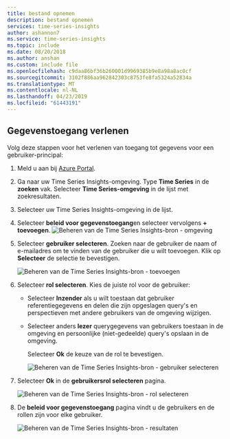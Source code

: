 ```yaml
---
title: bestand opnemen
description: bestand opnemen
services: time-series-insights
author: ashannon7
ms.service: time-series-insights
ms.topic: include
ms.date: 08/20/2018
ms.author: anshan
ms.custom: include file
ms.openlocfilehash: c9daa86bf36b260001d9969385b9e8a98a8ac0cf
ms.sourcegitcommit: 3102f886aa962842303c8753fe8fa5324a52834a
ms.translationtype: MT
ms.contentlocale: nl-NL
ms.lasthandoff: 04/23/2019
ms.locfileid: "61443191"
---
```

## <a name="grant-data-access"></a>Gegevenstoegang verlenen

Volg deze stappen voor het verlenen van toegang tot gegevens voor een gebruiker-principal:

1. Meld u aan bij [Azure Portal](https://portal.azure.com).

2. Ga naar uw Time Series Insights-omgeving. Type **Time Series** in de **zoeken** vak. Selecteer **Time Series-omgeving** in de lijst met zoekresultaten. 

3. Selecteer uw Time Series Insights-omgeving in de lijst.

4. Selecteer **beleid voor gegevenstoegang**en selecteer vervolgens **+ toevoegen**.
    ![Beheren van de Time Series Insights-bron - omgeving](media/iot-tsi-data-access/getstarted-grant-data-access1.png)

5. Selecteer **gebruiker selecteren**.  Zoeken naar de gebruiker de naam of e-mailadres om te vinden van de gebruiker die u wilt toevoegen. Klik op **Selecteer** de selectie te bevestigen. 

    ![Beheren van de Time Series Insights-bron - toevoegen](media/iot-tsi-data-access/getstarted-grant-data-access2.png)

6. Selecteer **rol selecteren**. Kies de juiste rol voor de gebruiker:
   - Selecteer **Inzender** als u wilt toestaan dat gebruiker referentiegegevens en delen die zijn opgeslagen query's en perspectieven met andere gebruikers van de omgeving wijzigen. 
   - Selecteer anders **lezer** querygegevens van gebruikers toestaan in de omgeving en persoonlijke (niet-gedeelde) query's opslaan in de omgeving.

     Selecteer **Ok** de keuze van de rol te bevestigen.

     ![Beheren van de Time Series Insights-bron - gebruiker selecteren](media/iot-tsi-data-access/getstarted-grant-data-access3.png)

7. Selecteer **Ok** in de **gebruikersrol selecteren** pagina.

    ![Beheren van de Time Series Insights-bron - rol selecteren](media/iot-tsi-data-access/getstarted-grant-data-access4.png)

8. De **beleid voor gegevenstoegang** pagina vindt u de gebruikers en de rollen zijn voor elke gebruiker.

    ![Beheren van de Time Series Insights-bron - resultaten](media/iot-tsi-data-access/getstarted-grant-data-access5.png)